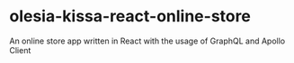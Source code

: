 # olesia-kissa-react-online-store
An online store app written in React with the usage of GraphQL and Apollo Client

